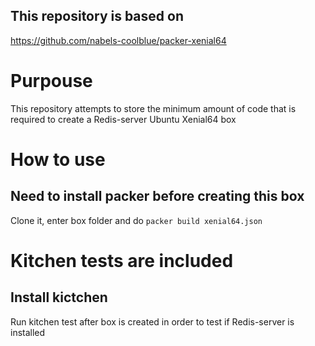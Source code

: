 ## This repository is based on 
https://github.com/nabels-coolblue/packer-xenial64

# Purpouse
This repository attempts to store the minimum amount of code that is required to create a Redis-server Ubuntu Xenial64 box

# How to use

## Need to install packer before creating this box

Clone it, enter box folder and do `packer build xenial64.json`

# Kitchen tests are included
## Install kictchen 
Run kitchen test after box is created in order to test if Redis-server is installed
